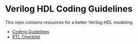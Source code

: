 # Verilog HDL Coding Guidelines
This repo contains resources for a better Verilog HDL modeling. 
- [Coding Guidelines](guidelines.md)
- [RTL Checklist](checlist.md)
